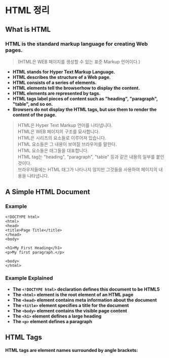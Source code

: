 # HTML 정리

## What is HTML
### HTML is the standard markup language for creating Web pages.
> (HTML은 WEB 페이지를 생성할 수 있는 표준 Markup 언어이다.)

- **HTML stands for Hyper Text Markup Language.**<Br>
- **HTML describes the structure of a Web page.**<br>
- **HTML consists of a series of elements.**<br>
- **HTML elements tell the browserhow to display the content.**<Br>
- **HTML elements are represented by tags.**<Br>
- **HTML tags label pieces of content such as "heading", "paragraph", "table", and so on.**<Br>
- **Browsers do not display the HTML tags, but use them to render the content of the page.**<Br>

> HTML은 Hyper Text Markup 언어를 나타냅니다.<br>
> HTML은 WEB 페이지의 구조를 묘사합니다.<br>
> HTML은 시리즈의 요소들로 이루어져 있습니다.<br>
> HTML 요소들은 그 내용이 보여질 브라우저를 말한다.<br>
> HTML 요소들은 태그들을 대표합니다.<br>
> HTML tag는 "heading", "paragraph", "table" 등과 같은 내용의 일부를 붙인 것이다.<Br>
> 브라우저들에는 HTML 태그가 나타나지 않지만 그것들을 사용하여 페이지의 내용을 나타냅니다.<Br>

## A Simple HTML Document
### Example
```
<!DOCTYPE html>
<html>
<head>
<title>Page Title</title>
</head>
<body>

<h1>My First Heading</h1>
<p>My first paragraph.</p>

<body>
</html>
```
### Example Explained
- **The `<!DOCTYPE html>` declaration defines this document to be HTML5**<br>
- **The `<html>` element is the root element of an HTML page**<br>
- **The `<head>` element contains meta information about the document**<br>
- **The `<title>` element specifies a title for the document**<br>
- **The `<body>` element contains the visible page content**<br>
- **The `<h1>` element defines a large heading**<br>
- **The `<p>` element defines a paragraph**<br>

## HTML Tags
#### HTML tags are element names surrounded by angle brackets:
